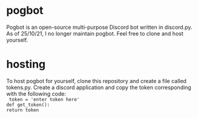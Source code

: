 # pogbot

Pogbot is an open-source multi-purpose Discord bot written in discord.py.
As of 25/10/21, I no longer maintain pogbot. Feel free to clone and host yourself.

# hosting

To host pogbot for yourself, clone this repository and create a file called 
tokens.py. Create a discord application and copy the token corresponding with
the following code:
<br>
` token = 'enter token here'`
<br>
`def get_token():`
<br>
`return token`

